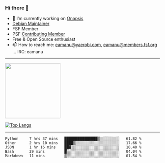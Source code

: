 ### Hi there 👋


- 🔭 I’m currently working on [Onapsis](http://onapsis.com)
- [Debian Maintainer](https://qa.debian.org/developer.php?login=eamanu%40yaerobi.com)
- FSF Member
- PSF [Contributing Member](https://www.python.org/psf/membership/#what-membership-classes-are-there)
- Free & Open Source enthusiast 
- 📫 How to reach me: eamanu@yaerobi.com, eamanu@members.fsf.org ... IRC: eamanu

---

<img height="180em" src="https://github-readme-stats.vercel.app/api?theme=dark&username=eamanu&show_icons=true&hide_border=true&&count_private=true&include_all_commits=true" />

[![Top Langs](https://github-readme-stats.vercel.app/api/top-langs/?theme=dark&username=eamanu&layout=compact)](https://github.com/anuraghazra/github-readme-stats)

---

<!--START_SECTION:waka-->
```text
Python     7 hrs 37 mins   ███████████████▒░░░░░░░░░   61.82 % 
Other      2 hrs 10 mins   ████▒░░░░░░░░░░░░░░░░░░░░   17.66 % 
JSON       1 hr 16 mins    ██▓░░░░░░░░░░░░░░░░░░░░░░   10.40 % 
Bash       29 mins         █░░░░░░░░░░░░░░░░░░░░░░░░   04.04 % 
Markdown   11 mins         ▒░░░░░░░░░░░░░░░░░░░░░░░░   01.54 % 
```
<!--END_SECTION:waka-->
